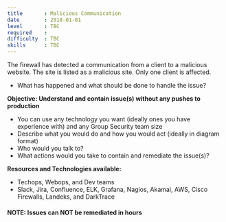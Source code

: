 ```yaml
---
title       : Malicious Communication
date        : 2018-01-01
level       : TBC
required    :
difficulty  : TBC
skills      : TBC
---
```


The firewall has detected a communication from a client to a malicious website. The site is listed as a malicious site. Only one client is affected.

- What has happened and what should be done to handle the issue?

**Objective: Understand and contain issue(s) without any pushes to production**

* You can use any technology you want (ideally ones you have experience with) and any Group Security team size
* Describe what you would do and how you would act (ideally in diagram format)
* Who would you talk to?
* What actions would you take to contain and remediate the issue(s)?

**Resources and Technologies available:**

* Techops, Webops, and Dev teams
* Slack, Jira, Confluence, ELK, Grafana, Nagios, Akamai, AWS, Cisco Firewalls, Landeks, and DarkTrace

#### NOTE: Issues can NOT be remediated in hours